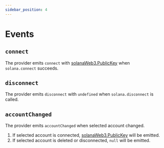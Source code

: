 ```yaml
---
sidebar_position: 4
---
```


# Events

## `connect`

The provider emits `connect` with [solanaWeb3.PublicKey](https://solana-labs.github.io/solana-web3.js/classes/PublicKey.html)
when `solana.connect` succeeds.

## `disconnect`

The provider emits `disconnect` with `undefined` when `solana.disconnect` is
called.

## `accountChanged`

The provider emits `accountChanged` when selected account changed.
1. If selected account is connected,
   [solanaWeb3.PublicKey](https://solana-labs.github.io/solana-web3.js/classes/PublicKey.html)
   will be emitted.
2. If selected account is deleted or disconnected, `null` will be emitted.
